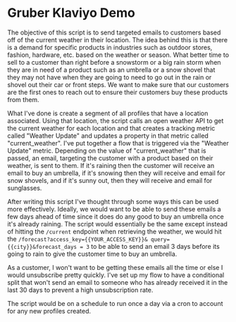# Gruber Klaviyo Demo

The objective of this script is to send targeted emails to customers based off of the current weather in their location. The idea behind this is that there is a demand for specific products in industries such as outdoor stores, fashion, hardware, etc. based on the weather or season. What better time to sell to a customer than right before a snowstorm or a big rain storm when they are in need of a product such as an umbrella or a snow shovel that they may not have when they are going to need to go out in the rain or shovel out their car or front steps. We want to make sure that our customers are the first ones to reach out to ensure their customers buy these products from them.

What I've done is create a segment of all profiles that have a location associated. Using that location, the script calls an open weather API to get the current weather for each location and that creates a tracking metric called "Weather Update" and updates a property in that metric called "current_weather". I've put together a flow that is triggered via the "Weather Update" metric. Depending on the value of "current_weather" that is passed, an email, targeting the customer with a product based on their weather, is sent to them. If it's raining then the customer will receive an email to buy an umbrella, if it's snowing then they will receive and email for snow shovels, and if it's sunny out, then they will receive and email for sunglasses.

After writing this script I've thought through some ways this can be used more effectively. Ideally, we would want to be able to send these emails a few days ahead of time since it does do any good to buy an umbrella once it's already raining. The script would essentially be the same except instead of hitting the `/current` endpoint when retrieving the weather, we would hit the `/forecast?access_key={{YOUR_ACCESS_KEY}}& query={{city}}&forecast_days = 3` to be able to send an email 3 days before its going to rain to give the customer time to buy an umbrella.

As a customer, I won't want to be getting these emails all the time or else I would unsubscribe pretty quickly. I've set up my flow to have a conditional split that won't send an email to someone who has already received it in the last 30 days to prevent a high unsubscription rate.

The script would be on a schedule to run once a day via a cron to account for any new profiles created.  
